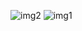 ![img2](https://github.com/user-attachments/assets/ecf87039-cbf3-49e2-b3e3-7abac27b56ab)
![img1](https://github.com/user-attachments/assets/ef9aa260-c003-4697-bfce-719b1645105f)
